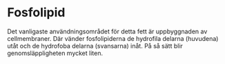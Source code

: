 # Fosfolipid

Det vanligaste användningsområdet för detta fett är uppbyggnaden av
cellmembraner. Där vänder fosfolipiderna de hydrofila delarna (huvudena) utåt
och de hydrofoba delarna (svansarna) inåt. På så sätt blir genomsläppligheten
mycket liten.
